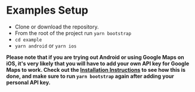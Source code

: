 # Examples Setup

* Clone or download the repository.
* From the root of the project run `yarn bootstrap`
* `cd example`
* `yarn android` or `yarn ios`

**Please note that if you are trying out Android or using Google Maps on iOS, it's very likely that you will have to add your own API key for Google Maps to work. Check out the [Installation Instructions](./installation.md) to see how this is done, and make sure to run `yarn bootstrap` again after adding your personal API key.**
